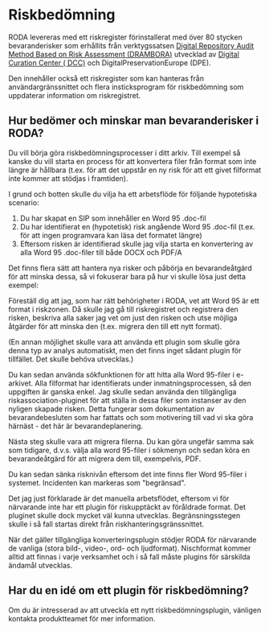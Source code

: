 # Riskbedömning

RODA levereras med ett riskregister förinstallerat med över 80 stycken bevaranderisker som erhållits från verktygssatsen [Digital Repository Audit Method Based on Risk Assessment (DRAMBORA)](http://www.repositoryaudit.eu) utvecklad av [Digital Curation Center ( DCC)](http://www.dcc.ac.uk) och DigitalPreservationEurope (DPE).

Den innehåller också ett riskregister som kan hanteras från användargränssnittet och flera insticksprogram för riskbedömning som uppdaterar information om riskregistret.

## Hur bedömer och minskar man bevaranderisker i RODA?

Du vill börja göra riskbedömningsprocesser i ditt arkiv. Till exempel så kanske du vill starta en process för att konvertera filer från format som inte längre är hållbara (t.ex. för att det uppstår en ny risk för att ett givet filformat inte kommer att stödjas i framtiden).

I grund och botten skulle du vilja ha ett arbetsflöde för följande hypotetiska scenario:

1. Du har skapat en SIP som innehåller en Word 95 .doc-fil
1. Du har identifierat en (hypotetisk) risk angående Word 95 .doc-fil (t.ex. för att ingen programvara kan läsa det formatet längre)
1. Eftersom risken är identifierad skulle jag vilja starta en konvertering av alla Word 95 .doc-filer till både DOCX och PDF/A

Det finns flera sätt att hantera nya risker och påbörja en bevarandeåtgärd för att minska dessa, så vi fokuserar bara på hur vi skulle lösa just detta exempel:

Föreställ dig att jag, som har rätt behörigheter i RODA, vet att Word 95 är ett format i riskzonen. Då skulle jag gå till riskregistret och registrera den risken, beskriva alla saker jag vet om just den risken och utse möjliga åtgärder för att minska den (t.ex. migrera den till ett nytt format).

(En annan möjlighet skulle vara att använda ett plugin som skulle göra denna typ av analys automatiskt, men det finns inget sådant plugin för tillfället. Det skulle behöva utvecklas.)

Du kan sedan använda sökfunktionen för att hitta alla Word 95-filer i e-arkivet. Alla filformat har identifierats under inmatningsprocessen, så den uppgiften är ganska enkel. Jag skulle sedan använda den tillgängliga riskassociation-pluginet för att ställa in dessa filer som instanser av den nyligen skapade risken. Detta fungerar som dokumentation av bevarandebesluten som har fattats och som motivering till vad vi ska göra härnäst - det här är bevarandeplanering.

Nästa steg skulle vara att migrera filerna. Du kan göra ungefär samma sak som tidigare, d.v.s. välja alla word 95-filer i sökmenyn och sedan köra en bevarandeåtgärd för att migrera dem till, exempelvis, PDF.

Du kan sedan sänka risknivån eftersom det inte finns fler Word 95-filer i systemet. Incidenten kan markeras som "begränsad".

Det jag just förklarade är det manuella arbetsflödet, eftersom vi för närvarande inte har ett plugin för riskupptäckt av föråldrade format. Det pluginet skulle dock mycket väl kunna utvecklas. Begränsningsstegen skulle i så fall startas direkt från riskhanteringsgränssnittet.

När det gäller tillgängliga konverteringsplugin stödjer RODA för närvarande de vanliga (stora bild-, video-, ord- och ljudformat). Nischformat kommer alltid att finnas i varje verksamhet och i så fall måste plugins för särskilda ändamål utvecklas.

## Har du en idé om ett plugin för riskbedömning?

Om du är intresserad av att utveckla ett nytt riskbedömningsplugin, vänligen kontakta produktteamet för mer information.
